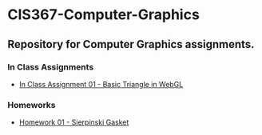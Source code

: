 # CIS367-Computer-Graphics

## Repository for Computer Graphics assignments.

### In Class Assignments
- [In Class Assignment 01 - Basic Triangle in WebGL](InClassAssignment01/)

### Homeworks
- [Homework 01 - Sierpinski Gasket](Homework01/)
